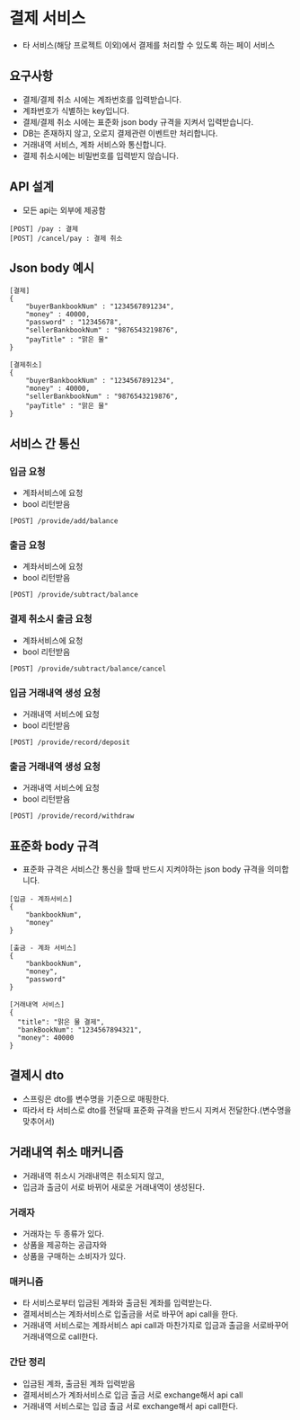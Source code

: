 # 결제 서비스
* 타 서비스(해당 프로젝트 이외)에서 결제를 처리할 수 있도록 하는 페이 서비스

## 요구사항
* 결제/결제 취소 시에는 계좌번호를 입력받습니다.
* 계좌번호가 식별하는 key입니다.
* 결제/결제 취소 시에는 표준화 json body 규격을 지켜서 입력받습니다.
* DB는 존재하지 않고, 오로지 결제관련 이벤트만 처리합니다.
* 거래내역 서비스, 계좌 서비스와 통신합니다.
* 결제 취소시에는 비밀번호를 입력받지 않습니다.

## API 설계
* 모든 api는 외부에 제공함
```
[POST] /pay : 결제
[POST] /cancel/pay : 결제 취소
```

## Json body 예시
```
[결제]
{
    "buyerBankbookNum" : "1234567891234",
    "money" : 40000,
    "password" : "12345678",
    "sellerBankbookNum" : "9876543219876",
    "payTitle" : "맑은 물"
}

[결제취소]
{
    "buyerBankbookNum" : "1234567891234",
    "money" : 40000,
    "sellerBankbookNum" : "9876543219876",
    "payTitle" : "맑은 물"
}
```

## 서비스 간 통신
### 입금 요청
* 계좌서비스에 요청
* bool 리턴받음
```
[POST] /provide/add/balance
```
### 출금 요청
* 계좌서비스에 요청
* bool 리턴받음
```
[POST] /provide/subtract/balance
```
### 결제 취소시 출금 요청
* 계좌서비스에 요청
* bool 리턴받음
```
[POST] /provide/subtract/balance/cancel
```
### 입금 거래내역 생성 요청
* 거래내역 서비스에 요청
* bool 리턴받음
```
[POST] /provide/record/deposit
```
### 출금 거래내역 생성 요청
* 거래내역 서비스에 요청
* bool 리턴받음
```
[POST] /provide/record/withdraw
```

## 표준화 body 규격
* 표준화 규격은 서비스간 통신을 할때 반드시 지켜야하는 json body 규격을 의미합니다.
```
[입금 - 계좌서비스]
{
    "bankbookNum",
    "money"
}

[출금 - 계좌 서비스]
{
    "bankbookNum",
    "money",
    "password"
}

[거래내역 서비스]
{
  "title": "맑은 물 결제",
  "bankBookNum": "1234567894321",
  "money": 40000
}
```

## 결제시 dto
* 스프링은 dto를 변수명을 기준으로 매핑한다.
* 따라서 타 서비스로 dto를 전달때 표준화 규격을 반드시 지켜서 전달한다.(변수명을 맞추어서)

## 거래내역 취소 매커니즘
* 거래내역 취소시 거래내역은 취소되지 않고,
* 입금과 출금이 서로 바뀌어 새로운 거래내역이 생성된다.
### 거래자
* 거래자는 두 종류가 있다.
* 상품을 제공하는 공급자와
* 상품을 구매하는 소비자가 있다.
### 매커니즘
* 타 서비스로부터 입금된 계좌와 출금된 계좌를 입력받는다.
* 결제서비스는 계좌서비스로 입출금을 서로 바꾸어 api call을 한다.
* 거래내역 서비스로는 계좌서비스 api call과 마찬가지로 입금과 출금을 서로바꾸어 거래내역으로 call한다.
### 간단 정리
* 입금된 계좌, 출금된 계좌 입력받음
* 결제서비스가 계좌서비스로 입금 출금 서로 exchange해서 api call
* 거래내역 서비스로는 입금 출금 서로 exchange해서 api call한다.